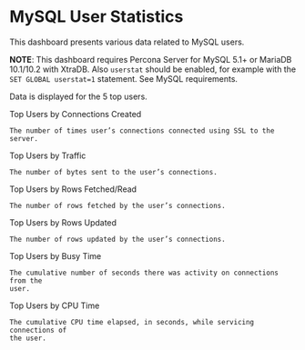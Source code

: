 # MySQL User Statistics

This dashboard presents various data related to MySQL users.

**NOTE**: This dashboard requires Percona Server for MySQL 5.1+ or MariaDB
10.1/10.2 with XtraDB. Also `userstat` should be enabled, for example with
the `SET GLOBAL userstat=1` statement. See MySQL requirements.

Data is displayed for the 5 top users.

Top Users by Connections Created

    The number of times user’s connections connected using SSL to the server.

Top Users by Traffic

    The number of bytes sent to the user’s connections.

Top Users by Rows Fetched/Read

    The number of rows fetched by the user’s connections.

Top Users by Rows Updated

    The number of rows updated by the user’s connections.

Top Users by Busy Time

    The cumulative number of seconds there was activity on connections from the
    user.

Top Users by CPU Time

    The cumulative CPU time elapsed, in seconds, while servicing connections of
    the user.
